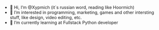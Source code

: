 - 👋 Hi, I’m @Xypmich (it`s russian word, reading like Hoormich)
- 👀 I’m interested in programming, marketing, games and other intersting stuff, like design, video editing, etc.
- 🌱 I’m currently learning at Fullstack Python developer
